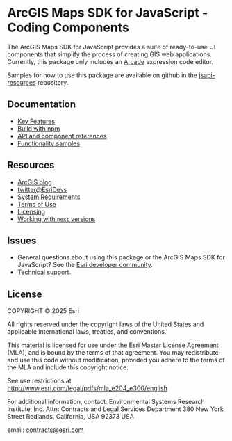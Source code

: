# ArcGIS Maps SDK for JavaScript - Coding Components

The ArcGIS Maps SDK for JavaScript provides a suite of ready-to-use UI components that simplify the process of creating GIS web applications. Currently, this package only includes an [Arcade](https://developers.arcgis.com/arcade/) expression code editor.

Samples for how to use this package are available on github in the [jsapi-resources](https://github.com/Esri/jsapi-resources) repository.

## Documentation

- [Key Features](https://developers.arcgis.com/javascript/latest/key-features/)
- [Build with npm](https://developers.arcgis.com/javascript/latest/get-started/#npm)
- [API and component references](https://developers.arcgis.com/javascript/latest/references/)
- [Functionality samples](https://developers.arcgis.com/javascript/latest/sample-code/)

## Resources

- [ArcGIS blog](https://blogs.esri.com/esri/arcgis/tag/javascript/)
- [twitter@EsriDevs](https://twitter.com/EsriDevs)
- [System Requirements](https://developers.arcgis.com/javascript/latest/system-requirements/)
- [Terms of Use](https://www.esri.com/en-us/legal/terms/product-specific-scope-of-use)
- [Licensing](https://developers.arcgis.com/javascript/latest/licensing/)
- [Working with `next` versions](https://github.com/Esri/feedback-js-api-next/blob/main/README.md)

## Issues

- General questions about using this package or the ArcGIS Maps SDK for JavaScript? See the [Esri developer community](https://community.esri.com/t5/arcgis-api-for-javascript/ct-p/arcgis-api-for-javascript).
- [Technical support](https://support.esri.com/).

## License

COPYRIGHT © 2025 Esri

All rights reserved under the copyright laws of the United States and applicable international laws, treaties, and conventions.

This material is licensed for use under the Esri Master License Agreement (MLA), and is bound by the terms of that agreement. You may redistribute and use this code without modification, provided you adhere to the terms of the MLA and include this copyright notice.

See use restrictions at <http://www.esri.com/legal/pdfs/mla_e204_e300/english>

For additional information, contact: Environmental Systems Research Institute, Inc. Attn: Contracts and Legal Services Department 380 New York Street Redlands, California, USA 92373 USA

email: contracts@esri.com
